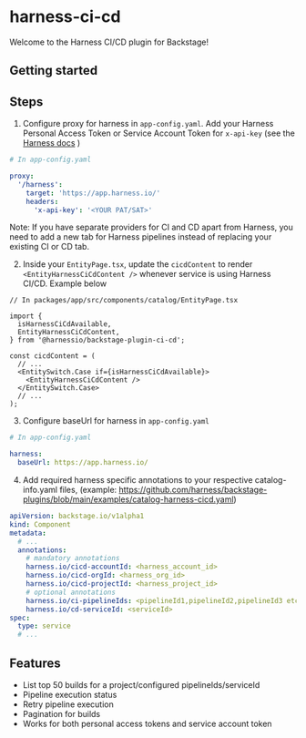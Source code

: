 # harness-ci-cd

Welcome to the Harness CI/CD plugin for Backstage!

## Getting started

## Steps

1. Configure proxy for harness in `app-config.yaml`. Add your Harness Personal Access Token or Service Account Token for `x-api-key` (see the [Harness docs](https://docs.harness.io/article/tdoad7xrh9-add-and-manage-api-keys) )

```yaml
# In app-config.yaml

proxy:
  '/harness':
    target: 'https://app.harness.io/'
    headers:
      'x-api-key': '<YOUR PAT/SAT>'
```

Note: If you have separate providers for CI and CD apart from Harness, you need to add a new tab for Harness pipelines instead of replacing your existing CI or CD tab.

<!-- TODO: Instructions on how to add a new tab. -->

2. Inside your `EntityPage.tsx`, update the `cicdContent` to render `<EntityHarnessCiCdContent />` whenever service is using Harness CI/CD. Example below

```tsx
// In packages/app/src/components/catalog/EntityPage.tsx

import {
  isHarnessCiCdAvailable,
  EntityHarnessCiCdContent,
} from '@harnessio/backstage-plugin-ci-cd';

const cicdContent = (
  // ...
  <EntitySwitch.Case if={isHarnessCiCdAvailable}>
    <EntityHarnessCiCdContent />
  </EntitySwitch.Case>
  // ...
);
```

3. Configure baseUrl for harness in `app-config.yaml`

```yaml
# In app-config.yaml

harness:
  baseUrl: https://app.harness.io/
```

4. Add required harness specific annotations to your respective catalog-info.yaml files,
   (example: https://github.com/harness/backstage-plugins/blob/main/examples/catalog-harness-cicd.yaml)

```yaml
apiVersion: backstage.io/v1alpha1
kind: Component
metadata:
  # ...
  annotations:
    # mandatory annotations
    harness.io/cicd-accountId: <harness_account_id>
    harness.io/cicd-orgId: <harness_org_id>
    harness.io/cicd-projectId: <harness_project_id>
    # optional annotations
    harness.io/ci-pipelineIds: <pipelineId1,pipelineId2,pipelineId3 etc>
    harness.io/cd-serviceId: <serviceId>
spec:
  type: service
  # ...
```

## Features

- List top 50 builds for a project/configured pipelineIds/serviceId
- Pipeline execution status
- Retry pipeline execution
- Pagination for builds
- Works for both personal access tokens and service account token
